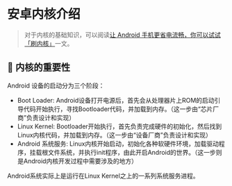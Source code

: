 # 安卓内核介绍

> 对于内核的基础知识，可以阅读[让 Android 手机更省电流畅，你可以试试「刷内核」](https://sspai.com/post/56296)一文。

## 󱤭 内核的重要性

Android 设备的启动分为三个阶段：

+ Boot Loader: Android设备打开电源后，首先会从处理器片上ROM的启动引导代码开始执行，寻找Bootloader代码，并加载到内存。（这一步由“芯片厂商”负责设计和实现）
+ Linux Kernel: Bootloader开始执行，首先负责完成硬件的初始化，然后找到Linux内核代码，并加载到内存。（这一步由“设备厂商”负责设计和实现）
+ Android 系统服务: Linux内核开始启动，初始化各种软硬件环境，加载驱动程序，挂载根文件系统，并执行init程序，由此开启Android的世界。（这一步则是Android内核开发过程中需要涉及的地方）

Android系统实际上是运行在Linux Kernel之上的一系列系统服务进程。